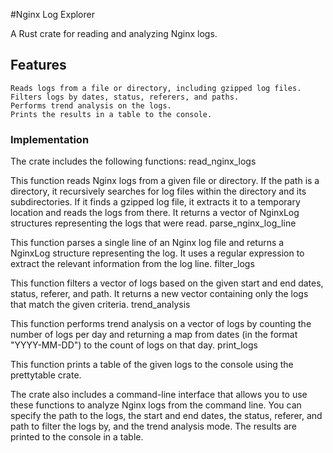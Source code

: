 #Nginx Log Explorer

A Rust crate for reading and analyzing Nginx logs.

## Features

    Reads logs from a file or directory, including gzipped log files.
    Filters logs by dates, status, referers, and paths.
    Performs trend analysis on the logs.
    Prints the results in a table to the console.


### Implementation

The crate includes the following functions:
read_nginx_logs

This function reads Nginx logs from a given file or directory. If the path is a directory, it recursively searches for log files within the directory and its subdirectories. If it finds a gzipped log file, it extracts it to a temporary location and reads the logs from there. It returns a vector of NginxLog structures representing the logs that were read.
parse_nginx_log_line

This function parses a single line of an Nginx log file and returns a NginxLog structure representing the log. It uses a regular expression to extract the relevant information from the log line.
filter_logs

This function filters a vector of logs based on the given start and end dates, status, referer, and path. It returns a new vector containing only the logs that match the given criteria.
trend_analysis

This function performs trend analysis on a vector of logs by counting the number of logs per day and returning a map from dates (in the format "YYYY-MM-DD") to the count of logs on that day.
print_logs

This function prints a table of the given logs to the console using the prettytable crate.

The crate also includes a command-line interface that allows you to use these functions to analyze Nginx logs from the command line. You can specify the path to the logs, the start and end dates, the status, referer, and path to filter the logs by, and the trend analysis mode. The results are printed to the console in a table.
